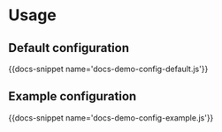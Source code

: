 # Usage

## Default configuration

{{docs-snippet name='docs-demo-config-default.js'}}

## Example configuration

{{docs-snippet name='docs-demo-config-example.js'}}
